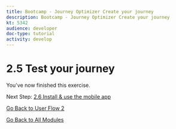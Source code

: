 ```yaml
---
title: Bootcamp - Journey Optimizer Create your journey
description: Bootcamp - Journey Optimizer Create your journey
kt: 5342
audience: developer
doc-type: tutorial
activity: develop
---
```

# 2.5 Test your journey

You've now finished this exercise.

Next Step: [2.6 Install & use the mobile app](./ex6.md)

[Go Back to User Flow 2](./uc2.md)

[Go Back to All Modules](../../overview.md)
